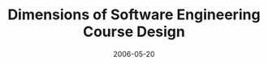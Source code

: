 ---
abstract: ''
authors:
- Mario Bernhart
- Thomas Grechenig
- Jennifer Hetzl
- Wolfgang Zuser
date: '2006-05-20'
featured: false
links:
- name: Publik
  url: https://publik.tuwien.ac.at/showentry.php?ID=140748&lang=2
publication_types:
- '1'
publishDate: '2006-05-20'
title: Dimensions of Software Engineering Course Design
url_pdf: ''
---